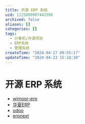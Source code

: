 ```yaml
---
title: 开源 ERP 系统
uid: 1125899907442598
archived: false
aliases: []
categories: []
tags:
  - 计算机/开源项目
  - ERP系统
  - 管理系统
createTime: "2024-04-17 09:55:17"
updateTime: "2024-04-23 15:18:38"
---
```


# 开源 ERP 系统

- [wimoor-erp](https://github.com/wimoor-erp/)
- [华夏ERP](https://github.com/jishenghua/jshERP)
- [odoo](https://github.com/odoo/odoo)
- [erpnext](https://github.com/frappe/erpnext)
